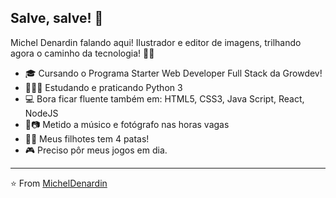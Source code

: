 ## Salve, salve! 👋

Michel Denardin falando aqui! Ilustrador e editor de imagens, trilhando agora o caminho da tecnologia! 🤟🏻

- 🎓 Cursando o Programa Starter Web Developer Full Stack da Growdev!
- 👨🏻‍💻 Estudando e praticando Python 3 
- 💻 Bora ficar fluente também em: HTML5, CSS3, Java Script, React, NodeJS
- 🎸📷 Metido a músico e fotógrafo nas horas vagas
- 🐶🐱 Meus filhotes tem 4 patas!
- 🎮 Preciso pôr meus jogos em dia.

---
⭐️ From [MichelDenardin](https://github.com/micheldenardin)
